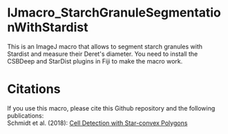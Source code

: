 # IJmacro_StarchGranuleSegmentationWithStardist

This is an ImageJ macro that allows to segment starch granules with Stardist and measure their Deret's diameter. You need to install the CSBDeep and StarDist plugins in Fiji to make the macro work.

# Citations
If you use this macro, please cite this Github repository and the following publications: <br> 
Schmidt et al. (2018): [Cell Detection with Star-convex Polygons](https://arxiv.org/pdf/1806.03535) <br>
